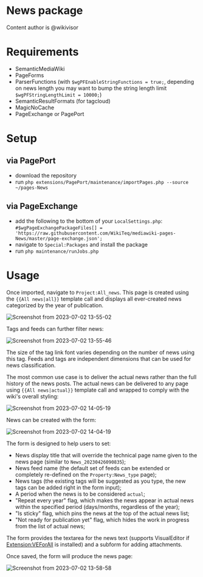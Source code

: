 # News package

Content author is @wikivisor

# Requirements

* SemanticMediaWiki
* PageForms
* ParserFunctions (with `$wgPFEnableStringFunctions = true;`, depending on news length you may want to bump the string length limit `$wgPFStringLengthLimit = 10000;`)
* SemanticResultFormats (for tagcloud)
* MagicNoCache
* PageExchange or PagePort

# Setup

## via PagePort

* download the repository
* run `php extensions/PagePort/maintenance/importPages.php --source ~/pages-News`

## via PageExchange

* add the following to the bottom of your `LocalSettings.php`: `#$wgPageExchangePackageFiles[] = 'https://raw.githubusercontent.com/WikiTeq/mediawiki-pages-News/master/page-exchange.json';`
* navigate to `Special:Packages` and install the package
* run `php maintenance/runJobs.php`

# Usage

Once imported, navigate to `Project:All_news`. This page is created using the `{{All news|all}}` template call and displays all ever-created news categorized by the year of publication. 

![Screenshot from 2023-07-02 13-55-02](https://github.com/WikiTeq/mediawiki-pages-News/assets/62721134/4bc7eafa-b2ef-419e-8cb8-1339ec1c6ae8)

Tags and feeds can further filter news:

![Screenshot from 2023-07-02 13-55-46](https://github.com/WikiTeq/mediawiki-pages-News/assets/62721134/4d365fae-990c-4f87-9522-07b35e570d5e)

The size of the tag link font varies depending on the number of news using this tag. Feeds and tags are independent dimensions that can be used for news classification.

The most common use case is to deliver the actual news rather than the full history of the news posts. The actual news can be delivered to any page using `{{All news|actual}}` template call and wrapped to comply with the wiki's overall styling: 

![Screenshot from 2023-07-02 14-05-19](https://github.com/WikiTeq/mediawiki-pages-News/assets/62721134/26e57994-5746-4cf6-b79a-5a4dd5b550ae)

News can be created with the form:

![Screenshot from 2023-07-02 14-04-19](https://github.com/WikiTeq/mediawiki-pages-News/assets/62721134/3a771c51-13fd-4466-a5f4-184dffcd3d2e)

The form is designed to help users to set:
* News display title that will override the technical page name given to the news page (similar to `News_20230426090835`);
* News feed name (the default set of feeds can be extended or completely re-defined on the `Property:News_type` page);
* News tags (the existing tags will be suggested as you type, the new tags can be added right in the form input);
* A period when the news is to be considered `actual`;
* "Repeat every year" flag, which makes the news appear in actual news within the specified period (days/months, regardless of the year);
* "Is sticky" flag, which pins the news at the top of the actual news list;
* "Not ready for publication yet" flag, which hides the work in progress from the list of actual news;

The form provides the textarea for the news text (supports VisualEditor if [Extension:VEForAll](https://www.mediawiki.org/wiki/Extension:VEForAll) is installed) and a subform for adding attachments.

Once saved, the form will produce the news page:

![Screenshot from 2023-07-02 13-58-58](https://github.com/WikiTeq/mediawiki-pages-News/assets/62721134/daa7207a-e2cb-4de0-a388-c45bff5f897c)



